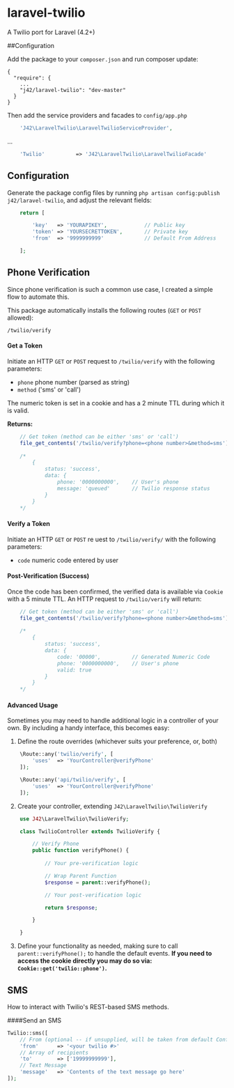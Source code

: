 laravel-twilio
================

A Twilio port for Laravel (4.2+)


##Configuration


Add the package to your `composer.json` and run composer update:

	{
	  "require": {
	  	...
	    "j42/laravel-twilio": "dev-master"
	  }
	}

Then add the service providers and facades to `config/app.php`

```php
	'J42\LaravelTwilio\LaravelTwilioServiceProvider',
```
...
```php
	'Twilio'		  => 'J42\LaravelTwilio\LaravelTwilioFacade'
```


## Configuration

Generate the package config files by running `php artisan config:publish j42/laravel-twilio`, and adjust the relevant fields:

```php
	return [

		'key'	=> 'YOURAPIKEY',			// Public key
		'token'	=> 'YOURSECRETTOKEN',		// Private key
		'from'	=> '9999999999'				// Default From Address 

	];
```

## Phone Verification

Since phone verification is such a common use case, I created a simple flow to automate this.

This package automatically installs the following routes (`GET` or `POST` allowed):

	/twilio/verify

#### Get a Token

Initiate an HTTP `GET` or `POST` request to `/twilio/verify` with the following parameters:

- `phone` phone number (parsed as string)
- `method` ('sms' or 'call')

The numeric token is set in a cookie and has a 2 minute TTL during which it is valid.

**Returns:**

```php
	// Get token (method can be either 'sms' or 'call')
	file_get_contents('/twilio/verify?phone=<phone number>&method=sms');
	
	/* 
		{
			status: 'success',
			data: {
				phone: '0000000000',	// User's phone
				message: 'queued'		// Twilio response status
			}
		}
	*/
```

#### Verify a Token

Initiate an HTTP `GET` or `POST` re	uest to `/twilio/verify/` with the following parameters:

- `code` numeric code entered by user


#### Post-Verification (Success)

Once the code has been confirmed, the verified data is available via `Cookie` with a 5 minute TTL.  An HTTP request to `/twilio/verify` will return:

```php
	// Get token (method can be either 'sms' or 'call')
	file_get_contents('/twilio/verify?phone=<phone number>&method=sms');
	
	/*
		{
			status: 'success',
			data: {
				code: '00000',			// Generated Numeric Code
				phone: '0000000000',	// User's phone
				valid: true
			}
		}
	*/
```


#### Advanced Usage

Sometimes you may need to handle additional logic in a controller of your own.  By including a handy interface, this becomes easy:

1. Define the route overrides (whichever suits your preference, or, both)

```php
	\Route::any('twilio/verify', [
		'uses'	=> 'YourController@verifyPhone'
	]);

	\Route::any('api/twilio/verify', [
		'uses'	=> 'YourController@verifyPhone'
	]);
```

2. Create your controller, extending `J42\LaravelTwilio\TwilioVerify`

```php
	use J42\LaravelTwilio\TwilioVerify;

	class TwilioController extends TwilioVerify {

		// Verify Phone
		public function verifyPhone() {
			
			// Your pre-verification logic

			// Wrap Parent Function
			$response = parent::verifyPhone();

			// Your post-verification logic

			return $response;

		}

	}
```

3. Define your functionality as needed, making sure to call `parent::verifyPhone();` to handle the default events.  **If you need to access the cookie directly you may do so via: `Cookie::get('twilio::phone')`.**


## SMS

How to interact with Twilio's REST-based SMS methods.

####Send an SMS

```php
Twilio::sms([
	// From (optional -- if unsupplied, will be taken from default Config::get('twilio::config.from'))
	'from'		=> '<your twilio #>'
	// Array of recipients
	'to'		=> ['19999999999'],
	// Text Message
	'message'	=> 'Contents of the text message go here'
]);
```
